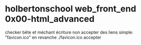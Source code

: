 # holbertonschool web_front_end 0x00-html_advanced


checker bête et méchant écriture non accepter des liens simple: "favicon.ico" en revanche ./favicon.ico accepter
